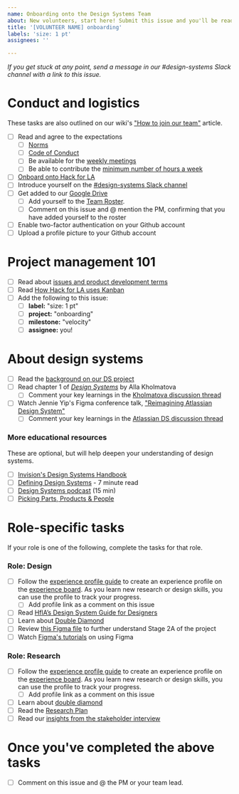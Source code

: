 ```yaml
---
name: Onboarding onto the Design Systems Team
about: New volunteers, start here! Submit this issue and you'll be ready to begin onboarding onto our team.
title: '[VOLUNTEER NAME] onboarding'
labels: 'size: 1 pt'
assignees: ''

---
```

_If you get stuck at any point, send a message in our #design-systems Slack channel with a link to this issue._
# Conduct and logistics 
These tasks are also outlined on our wiki's ["How to join our team"](https://github.com/hackforla/design-systems/wiki/How-to-join-the-HfLA-DS-team) article. 
- [ ] Read and agree to the expectations 
  - [ ] [Norms](https://github.com/hackforla/internship/wiki/Norms)
  - [ ] [Code of Conduct](https://github.com/hackforla/codeofconduct)
  - [ ] Be available for the [weekly meetings](https://github.com/hackforla/design-systems/wiki/How-to-join-the-HfLA-DS-team)
  - [ ] Be able to contribute the [minimum number of hours a week](https://docs.google.com/presentation/d/127UC7q5JOgc5oPev4bbEdydchany-rVBkPRn4w6DMek/edit#slide=id.gc50dc3b32b_1_40)
- [ ] [Onboard onto Hack for LA](https://www.hackforla.org/getting-started)
- [ ] Introduce yourself on the [#design-systems Slack channel](https://hackforla.slack.com/archives/CH2U1CB9Q)
- [ ] Get added to our [Google Drive](https://drive.google.com/drive/folders/1BE2bwPuBxKWtQPGw-Mn1pEvDGivawaRp?usp=sharing)
  - [ ] Add yourself to the [Team Roster](https://docs.google.com/spreadsheets/d/1Y65x1bC8tys80Xf7VjC0dVK7kQshlHwbLm6JpvNcMcI/edit#gid=1806338047).
  - [ ] Comment on this issue and @ mention the PM, confirming that you have added yourself to the roster
- [ ] Enable two-factor authentication on your Github account
- [ ] Upload a profile picture to your Github account

# Project management 101
- [ ] Read about [issues and product development terms](https://github.com/hackforla/design-systems/wiki/Issues-101-and-glossary) 
- [ ] Read [How Hack for LA uses Kanban](https://docs.google.com/document/d/11Fe7mNdmPBP5bD_yLJ1C0_I1TmoK47AuHHrdhdDyWCs/edit)
- [ ] Add the following to this issue:
  - [ ] **label:** "size: 1 pt"
  - [ ] **project:** "onboarding"
  - [ ] **milestone:** "velocity"
  - [ ] **assignee:** you!

# About design systems
- [ ] Read the [background on our DS project](https://github.com/hackforla/design-systems/wiki/Objectives,-Roadmap,-and-History)
- [ ] Read chapter 1 of _[Design Systems](https://www.smashingmagazine.com/provide/eBooks/design-systems.pdf)_ by Alla Kholmatova
  - [ ] Comment your key learnings in the [Kholmatova discussion thread](https://github.com/hackforla/design-systems/discussions/198)
- [ ] Watch Jennie Yip's Figma conference talk, ["Reimagining Atlassian Design System"](https://www.youtube.com/watch?v=_pfyLVXTVSQ)
  - [ ] Comment your key learnings in the [Atlassian DS discussion thread](https://github.com/hackforla/design-systems/discussions/170)

### More educational resources 
These are optional, but will help deepen your understanding of design systems.
- [ ] [Invision's Design Systems Handbook](https://www.designbetter.co/design-systems-handbook)
- [ ] [Defining Design Systems](https://medium.com/eightshapes-llc/defining-design-systems-6dd4b03e0ff6) - 7 minute read
- [ ] [Design Systems podcast](https://podcast.clearleft.com/season01/episode01/) (15 min)
- [ ] [Picking Parts, Products & People](https://medium.com/eightshapes-llc/picking-parts-products-people-a06721e81742)

# Role-specific tasks
If your role is one of the following, complete the tasks for that role.

### Role: Design 
- [ ] Follow the [experience profile guide](https://docs.google.com/presentation/d/1YK7HAiW8-XPI57G8LfY2dgjxN7JknTE0262mhcvhLhQ/edit#slide=id.p) to create an experience profile on the [experience board](https://github.com/hackforla/UI-UX/projects/5). As you learn new research or design skills, you can use the profile to track your progress.
  - [ ] Add profile link as a comment on this issue
- [ ] Read [HflA’s Design System Guide for Designers](https://docs.google.com/document/d/14BZYFEa5s5FESeASNorEDLH6zEW0LTYcpD1NVyE66iM/edit)
- [ ] Learn about [Double Diamond](https://medium.com/design-council/the-double-diamond-15-years-on-8c7bc594610e)
- [ ] Review [this Figma file](https://www.figma.com/file/mmvbxZ6lctjQneEeqTjC8O/UX%2FUI-Discovery-FigJam?node-id=0%3A1) to further understand Stage 2A of the project
- [ ] Watch [Figma's tutorials](https://www.youtube.com/watch?v=dXQ7IHkTiMM&ab_channel=Figma) on using Figma
### Role: Research 
- [ ] Follow the [experience profile guide](https://docs.google.com/presentation/d/1YK7HAiW8-XPI57G8LfY2dgjxN7JknTE0262mhcvhLhQ/edit#slide=id.p) to create an experience profile on the [experience board](https://github.com/hackforla/UI-UX/projects/5). As you learn new research or design skills, you can use the profile to track your progress.
  - [ ] Add profile link as a comment on this issue
- [ ] Learn about [double diamond](https://nngroup.com/articles/discovery-phase)
- [ ] Read the [Research Plan](https://docs.google.com/document/d/1peRWmKWLpYEjqtlszfqmSSpsPm95qagnsFCJdiyereo/edit#)
- [ ] Read our [insights from the stakeholder interview](https://drive.google.com/drive/folders/1pUyX4rNLs0je5XZrcEdC-6n1YLQjONBb)

# Once you've completed the above tasks
- [ ] Comment on this issue and @ the PM or your team lead.
